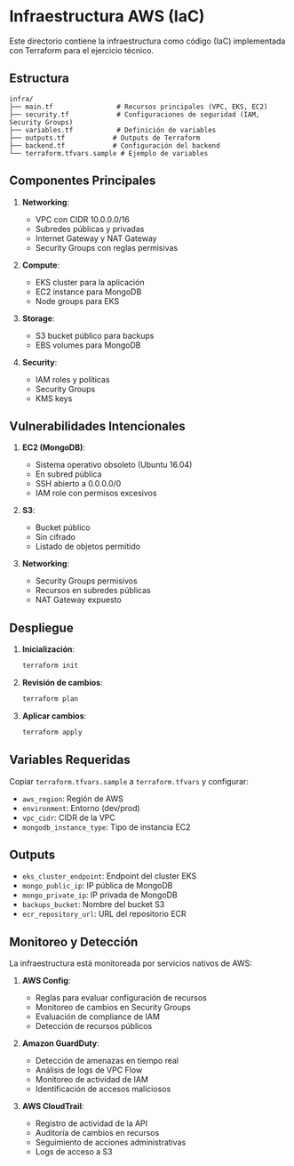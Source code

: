 # Infraestructura AWS (IaC)

Este directorio contiene la infraestructura como código (IaC) implementada con Terraform para el ejercicio técnico.

## Estructura

```
infra/
├── main.tf                # Recursos principales (VPC, EKS, EC2)
├── security.tf            # Configuraciones de seguridad (IAM, Security Groups)
├── variables.tf           # Definición de variables
├── outputs.tf            # Outputs de Terraform
├── backend.tf            # Configuración del backend
└── terraform.tfvars.sample # Ejemplo de variables
```

## Componentes Principales

1. **Networking**:
   - VPC con CIDR 10.0.0.0/16
   - Subredes públicas y privadas
   - Internet Gateway y NAT Gateway
   - Security Groups con reglas permisivas

2. **Compute**:
   - EKS cluster para la aplicación
   - EC2 instance para MongoDB
   - Node groups para EKS

3. **Storage**:
   - S3 bucket público para backups
   - EBS volumes para MongoDB

4. **Security**:
   - IAM roles y políticas
   - Security Groups
   - KMS keys

## Vulnerabilidades Intencionales

1. **EC2 (MongoDB)**:
   - Sistema operativo obsoleto (Ubuntu 16.04)
   - En subred pública
   - SSH abierto a 0.0.0.0/0
   - IAM role con permisos excesivos

2. **S3**:
   - Bucket público
   - Sin cifrado
   - Listado de objetos permitido

3. **Networking**:
   - Security Groups permisivos
   - Recursos en subredes públicas
   - NAT Gateway expuesto

## Despliegue

1. **Inicialización**:
   ```bash
   terraform init
   ```

2. **Revisión de cambios**:
   ```bash
   terraform plan
   ```

3. **Aplicar cambios**:
   ```bash
   terraform apply
   ```

## Variables Requeridas

Copiar `terraform.tfvars.sample` a `terraform.tfvars` y configurar:
- `aws_region`: Región de AWS
- `environment`: Entorno (dev/prod)
- `vpc_cidr`: CIDR de la VPC
- `mongodb_instance_type`: Tipo de instancia EC2

## Outputs

- `eks_cluster_endpoint`: Endpoint del cluster EKS
- `mongo_public_ip`: IP pública de MongoDB
- `mongo_private_ip`: IP privada de MongoDB
- `backups_bucket`: Nombre del bucket S3
- `ecr_repository_url`: URL del repositorio ECR

## Monitoreo y Detección

La infraestructura está monitoreada por servicios nativos de AWS:

1. **AWS Config**:
   - Reglas para evaluar configuración de recursos
   - Monitoreo de cambios en Security Groups
   - Evaluación de compliance de IAM
   - Detección de recursos públicos

2. **Amazon GuardDuty**:
   - Detección de amenazas en tiempo real
   - Análisis de logs de VPC Flow
   - Monitoreo de actividad de IAM
   - Identificación de accesos maliciosos

3. **AWS CloudTrail**:
   - Registro de actividad de la API
   - Auditoría de cambios en recursos
   - Seguimiento de acciones administrativas
   - Logs de acceso a S3 